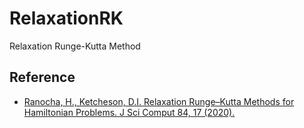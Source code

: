 # RelaxationRK

Relaxation Runge-Kutta Method

## Reference

- [Ranocha, H., Ketcheson, D.I. Relaxation Runge–Kutta Methods for Hamiltonian Problems. J Sci Comput 84, 17 (2020).](https://doi.org/10.1007/s10915-020-01277-y)
